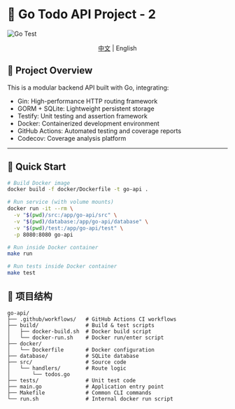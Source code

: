 # 🧠 Go Todo API Project - 2

![Go Test](https://github.com/Alec1120/go-api-2/actions/workflows/test.yml/badge.svg)

<div align="center">

[中文](./README.md) | English

</div>

## 🧩 Project Overview

This is a modular backend API built with Go, integrating:

- Gin: High-performance HTTP routing framework  
- GORM + SQLite: Lightweight persistent storage  
- Testify: Unit testing and assertion framework  
- Docker: Containerized development environment  
- GitHub Actions: Automated testing and coverage reports  
- Codecov: Coverage analysis platform

---

## 🚀 Quick Start

```bash
# Build Docker image
docker build -f docker/Dockerfile -t go-api .

# Run service (with volume mounts)
docker run -it --rm \
  -v "$(pwd)/src:/app/go-api/src" \
  -v "$(pwd)/database:/app/go-api/database" \
  -v "$(pwd)/test:/app/go-api/test" \
  -p 8080:8080 go-api

# Run inside Docker container
make run

# Run tests inside Docker container
make test
```

## 📂 项目结构
```
go-api/
├── .github/workflows/   # GitHub Actions CI workflows
├── build/               # Build & test scripts
│   ├── docker-build.sh  # Docker build script
│   └── docker-run.sh    # Docker run/enter script
├── docker/
│   └── Dockerfile       # Docker configuration
├── database/            # SQLite database
├── src/                 # Source code
│   └── handlers/        # Route logic
│       └── todos.go
├── tests/               # Unit test code
├── main.go              # Application entry point
├── Makefile             # Common CLI commands
└── run.sh               # Internal docker run script
```